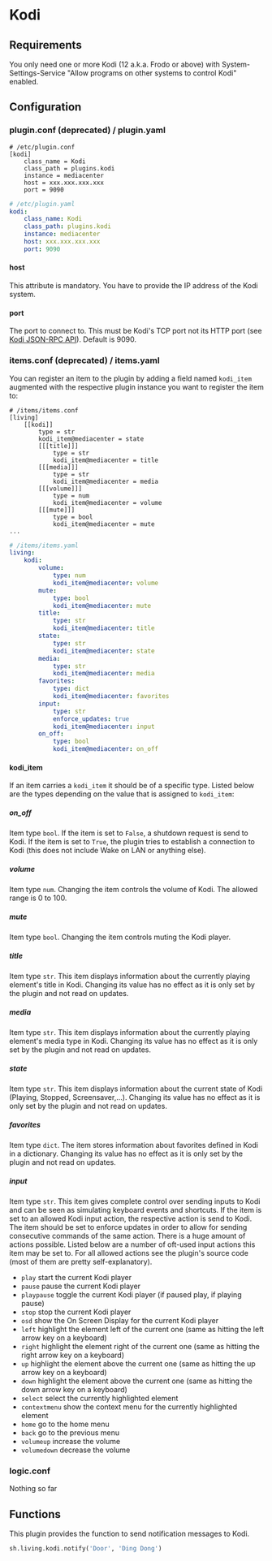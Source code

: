 # Kodi

## Requirements

You only need one or more Kodi (12 a.k.a. Frodo or above) with
System-Settings-Service "Allow programs on other systems to control Kodi" enabled.

## Configuration

### plugin.conf (deprecated) / plugin.yaml

```
# /etc/plugin.conf
[kodi]
    class_name = Kodi
    class_path = plugins.kodi
    instance = mediacenter
    host = xxx.xxx.xxx.xxx
    port = 9090
```

```yaml
# /etc/plugin.yaml
kodi:
    class_name: Kodi
    class_path: plugins.kodi
    instance: mediacenter
    host: xxx.xxx.xxx.xxx
    port: 9090
```

#### host
This attribute is mandatory. You have to provide the IP address of the Kodi system.

#### port
The port to connect to. This must be Kodi's TCP port not its HTTP port (see [Kodi JSON-RPC API](http://kodi.wiki/?title=JSON-RPC_API)). Default is 9090.

### items.conf (deprecated) / items.yaml
You can register an item to the plugin by adding a field named `kodi_item` augmented with the respective plugin instance you want to register the item to:
```
# /items/items.conf
[living]
    [[kodi]]
        type = str
        kodi_item@mediacenter = state
        [[[title]]]
            type = str
            kodi_item@mediacenter = title
        [[[media]]]
            type = str
            kodi_item@mediacenter = media
        [[[volume]]]
            type = num
            kodi_item@mediacenter = volume
        [[[mute]]]
            type = bool
            kodi_item@mediacenter = mute
...
```

```yaml
# /items/items.yaml
living:
    kodi:
        volume:
            type: num
            kodi_item@mediacenter: volume
        mute:
            type: bool
            kodi_item@mediacenter: mute
        title:
            type: str
            kodi_item@mediacenter: title
        state:
            type: str
            kodi_item@mediacenter: state
        media:
            type: str
            kodi_item@mediacenter: media
        favorites:
            type: dict
            kodi_item@mediacenter: favorites
        input:
            type: str
            enforce_updates: true
            kodi_item@mediacenter: input
        on_off:
            type: bool
            kodi_item@mediacenter: on_off
```

#### kodi_item
If an item carries a `kodi_item` it should be of a specific type. Listed below are the types depending on the value that is assigned to `kodi_item`:

##### on_off
Item type `bool`. If the item is set to `False`, a shutdown request is send to Kodi. If the item is set to `True`, the plugin tries to establish a connection to Kodi (this does not include Wake on LAN or anything else).

##### volume
Item type `num`. Changing the item controls the volume of Kodi. The allowed range is 0 to 100.

##### mute
Item type `bool`. Changing the item controls muting the Kodi player.

##### title
Item type `str`. This item displays information about the currently playing element's title in Kodi. Changing its value has no effect as it is only set by the plugin and not read on updates. 

##### media
Item type `str`. This item displays information about the currently playing element's media type in Kodi. Changing its value has no effect as it is only set by the plugin and not read on updates.

##### state
Item type `str`. This item displays information about the current state of Kodi (Playing, Stopped, Screensaver,...). Changing its value has no effect as it is only set by the plugin and not read on updates.

##### favorites
Item type `dict`. The item stores information about favorites defined in Kodi in a dictionary. Changing its value has no effect as it is only set by the plugin and not read on updates.

##### input
Item type `str`. This item gives complete control over sending inputs to Kodi and can be seen as simulating keyboard events and shortcuts.
If the item is set to an allowed Kodi input action, the respective action is send to Kodi. 
The item should be set to enforce updates in order to allow for sending consecutive commands of the same action.
There is a huge amount of actions possible. Listed below are a number of oft-used input actions this item may be set to. For all allowed actions see the plugin's source code (most of them are pretty self-explanatory).

   * `play` start the current Kodi player
   * `pause` pause the current Kodi player
   * `playpause` toggle the current Kodi player (if paused play, if playing pause)
   * `stop` stop the current Kodi player
   * `osd` show the On Screen Display for the current Kodi player
   * `left` highlight the element left of the current one (same as hitting the left arrow key on a keyboard)
   * `right` highlight the element right of the current one (same as hitting the right arrow key on a keyboard)
   * `up` highlight the element above the current one (same as hitting the up arrow key on a keyboard)
   * `down` highlight the element above the current one (same as hitting the down arrow key on a keyboard)
   * `select` select the currently highlighted element
   * `contextmenu` show the context menu for the currently highlighted element
   * `home` go to the home menu
   * `back` go to the previous menu
   * `volumeup` increase the volume
   * `volumedown` decrease the volume

### logic.conf

Nothing so far

## Functions
This plugin provides the function to send notification messages to Kodi.

```python
sh.living.kodi.notify('Door', 'Ding Dong')
```
